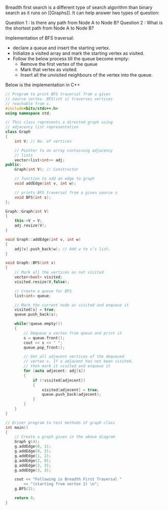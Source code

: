 Breadth first search is a different type of search algorithm than binary search as it runs on [[Graphs]]. It can help answer two types of question:

Question 1 : Is there any path from Node A to Node B?
Question 2 : What is the shortest path from Node A to Node B?

Implementation of BFS traversal:
- declare a queue and insert the starting vertex.
- Initialize a visited array and mark the starting vertex as visited.
- Follow the below process till the queue become empty:
	- Remove the first vertex of the queue
	- Mark that vertex as visited.
	- Insert all the unvisited neighbours of the vertex into the queue.

Below is the implementation in C++

```cpp
// Program to print BFS traversal from a given
// source vertex. BFS(int s) traverses vertices
// reachable from s.
#include<bits/stdc++.h>
using namespace std;

// This class represents a directed graph using
// adjacency list representation
class Graph
{
	int V; // No. of vertices

	// Pointer to an array containing adjacency
	// lists
	vector<list<int>> adj;
public:
	Graph(int V); // Constructor

	// function to add an edge to graph
	void addEdge(int v, int w);

	// prints BFS traversal from a given source s
	void BFS(int s);
};

Graph::Graph(int V)
{
	this->V = V;
	adj.resize(V);
}

void Graph::addEdge(int v, int w)
{
	adj[v].push_back(w); // Add w to v’s list.
}

void Graph::BFS(int s)
{
	// Mark all the vertices as not visited
	vector<bool> visited;
	visited.resize(V,false);

	// Create a queue for BFS
	list<int> queue;

	// Mark the current node as visited and enqueue it
	visited[s] = true;
	queue.push_back(s);

	while(!queue.empty())
	{
		// Dequeue a vertex from queue and print it
		s = queue.front();
		cout << s << " ";
		queue.pop_front();

		// Get all adjacent vertices of the dequeued
		// vertex s. If a adjacent has not been visited,
		// then mark it visited and enqueue it
		for (auto adjecent: adj[s])
		{
			if (!visited[adjecent])
			{
				visited[adjecent] = true;
				queue.push_back(adjecent);
			}
		}
	}
}

// Driver program to test methods of graph class
int main()
{
	// Create a graph given in the above diagram
	Graph g(4);
	g.addEdge(0, 1);
	g.addEdge(0, 2);
	g.addEdge(1, 2);
	g.addEdge(2, 0);
	g.addEdge(2, 3);
	g.addEdge(3, 3);

	cout << "Following is Breadth First Traversal "
		<< "(starting from vertex 2) \n";
	g.BFS(2);

	return 0;
}

```